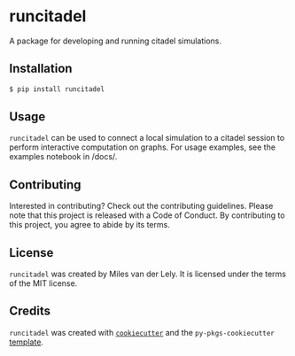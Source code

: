 # runcitadel

A package for developing and running citadel simulations.

## Installation

```bash
$ pip install runcitadel
```

## Usage

`runcitadel` can be used to connect a local simulation to a citadel session to perform
interactive computation on graphs. For usage examples, see the examples notebook in /docs/.

## Contributing

Interested in contributing? Check out the contributing guidelines. Please note that this project is released with a Code of Conduct. By contributing to this project, you agree to abide by its terms.

## License

`runcitadel` was created by Miles van der Lely. It is licensed under the terms of the MIT license.

## Credits

`runcitadel` was created with [`cookiecutter`](https://cookiecutter.readthedocs.io/en/latest/) and the `py-pkgs-cookiecutter` [template](https://github.com/py-pkgs/py-pkgs-cookiecutter).
